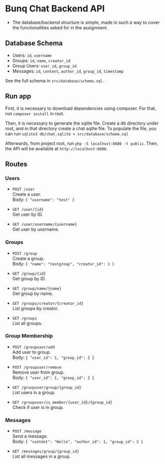 # Bunq Chat Backend API

- The database/backend structure is simple, made in such a way to cover the functionalities asked for in the assignment.

## Database Schema

- Users: `id`, `username`
- Groups: `id`, `name`, `creator_id`
- Group Users: `user_id`, `group_id`
- Messages: `id`, `content`, `author_id`, `group_id`, `timestamp`

See the full schema in `src/database/schema.sql`.

## Run app

First, it is necessary to download dependencies using composer. For that, run `composer install` in root.

Then, it is necessary to generate the sqlite file. Create a db directory under root, and in that directory create a chat.sqlite file.
To populate the file, you can run `sqlite3 db/chat.sqlite < src/database/schema.sql`

Afterwards, from project root, run `php -S localhost:8080 -t public`. Then, the API will be available at `http://localhost:8080`.

## Routes

### Users

- `POST /user`  
  Create a user.  
  Body: `{ "username": "test" }`

- `GET /user/{id}`  
  Get user by ID.

- `GET /user/username/{username}`  
  Get user by username.

### Groups

- `POST /group`  
  Create a group.  
  Body: `{ "name": "testgroup", "creator_id": 1 }`

- `GET /group/{id}`  
  Get group by ID.

- `GET /group/name/{name}`  
  Get group by name.

- `GET /groups/creator/{creator_id}`  
  List groups by creator.

- `GET /groups`  
  List all groups.

### Group Membership

- `POST /groupuser/add`  
  Add user to group.  
  Body: `{ "user_id": 1, "group_id": 2 }`

- `POST /groupuser/remove`  
  Remove user from group.  
  Body: `{ "user_id": 1, "group_id": 2 }`

- `GET /groupuser/group/{group_id}`  
  List users in a group.

- `GET /groupuser/is_member/{user_id}/{group_id}`  
  Check if user is in group.

### Messages

- `POST /message`  
  Send a message.  
  Body: `{ "content": "Hello", "author_id": 1, "group_id": 2 }`

- `GET /messages/group/{group_id}`  
  List all messages in a group.
